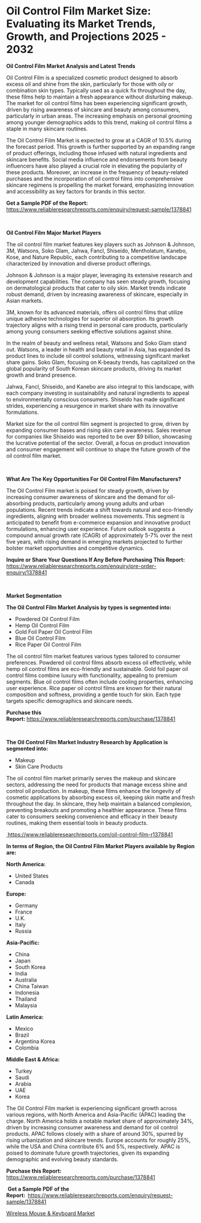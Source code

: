 <p><h1>Oil Control Film Market Size: Evaluating its Market Trends, Growth, and Projections 2025 - 2032</h1></p><p><strong>Oil Control Film Market Analysis and Latest Trends</strong></p>
<p><p>Oil Control Film is a specialized cosmetic product designed to absorb excess oil and shine from the skin, particularly for those with oily or combination skin types. Typically used as a quick fix throughout the day, these films help to maintain a fresh appearance without disturbing makeup. The market for oil control films has been experiencing significant growth, driven by rising awareness of skincare and beauty among consumers, particularly in urban areas. The increasing emphasis on personal grooming among younger demographics adds to this trend, making oil control films a staple in many skincare routines.</p><p>The Oil Control Film Market is expected to grow at a CAGR of 10.5% during the forecast period. This growth is further supported by an expanding range of product offerings, including those infused with natural ingredients and skincare benefits. Social media influence and endorsements from beauty influencers have also played a crucial role in elevating the popularity of these products. Moreover, an increase in the frequency of beauty-related purchases and the incorporation of oil control films into comprehensive skincare regimens is propelling the market forward, emphasizing innovation and accessibility as key factors for brands in this sector.</p></p>
<p><strong>Get a Sample PDF of the Report:&nbsp;</strong> <a href="https://www.reliableresearchreports.com/enquiry/request-sample/1378841?utm_campaign=3086&utm_medium=2&utm_source=Github&utm_content=ia&utm_term=04042025&utm_id=oil-control-film">https://www.reliableresearchreports.com/enquiry/request-sample/1378841</a></p>
<p>&nbsp;</p>
<p><strong>Oil Control Film Major Market Players</strong></p>
<p><p>The oil control film market features key players such as Johnson & Johnson, 3M, Watsons, Soko Glam, Jahwa, Fancl, Shiseido, Mentholatum, Kanebo, Kose, and Nature Republic, each contributing to a competitive landscape characterized by innovation and diverse product offerings.</p><p>Johnson & Johnson is a major player, leveraging its extensive research and development capabilities. The company has seen steady growth, focusing on dermatological products that cater to oily skin. Market trends indicate robust demand, driven by increasing awareness of skincare, especially in Asian markets.</p><p>3M, known for its advanced materials, offers oil control films that utilize unique adhesive technologies for superior oil absorption. Its growth trajectory aligns with a rising trend in personal care products, particularly among young consumers seeking effective solutions against shine.</p><p>In the realm of beauty and wellness retail, Watsons and Soko Glam stand out. Watsons, a leader in health and beauty retail in Asia, has expanded its product lines to include oil control solutions, witnessing significant market share gains. Soko Glam, focusing on K-beauty trends, has capitalized on the global popularity of South Korean skincare products, driving its market growth and brand presence.</p><p>Jahwa, Fancl, Shiseido, and Kanebo are also integral to this landscape, with each company investing in sustainability and natural ingredients to appeal to environmentally conscious consumers. Shiseido has made significant strides, experiencing a resurgence in market share with its innovative formulations. </p><p>Market size for the oil control film segment is projected to grow, driven by expanding consumer bases and rising skin care awareness. Sales revenue for companies like Shiseido was reported to be over $9 billion, showcasing the lucrative potential of the sector. Overall, a focus on product innovation and consumer engagement will continue to shape the future growth of the oil control film market.</p></p>
<p>&nbsp;</p>
<p><strong>What Are The Key Opportunities For Oil Control Film Manufacturers?</strong></p>
<p><p>The Oil Control Film market is poised for steady growth, driven by increasing consumer awareness of skincare and the demand for oil-absorbing products, particularly among young adults and urban populations. Recent trends indicate a shift towards natural and eco-friendly ingredients, aligning with broader wellness movements. This segment is anticipated to benefit from e-commerce expansion and innovative product formulations, enhancing user experience. Future outlook suggests a compound annual growth rate (CAGR) of approximately 5-7% over the next five years, with rising demand in emerging markets projected to further bolster market opportunities and competitive dynamics.</p></p>
<p><strong>Inquire or Share Your Questions If Any Before Purchasing This Report:</strong> <a href="https://www.reliableresearchreports.com/enquiry/pre-order-enquiry/1378841?utm_campaign=3086&utm_medium=2&utm_source=Github&utm_content=ia&utm_term=04042025&utm_id=oil-control-film">https://www.reliableresearchreports.com/enquiry/pre-order-enquiry/1378841</a></p>
<p>&nbsp;</p>
<p><strong>Market Segmentation</strong></p>
<p><strong>The Oil Control Film Market Analysis by types is segmented into:</strong></p>
<p><ul><li>Powdered Oil Control Film</li><li>Hemp Oil Control Film</li><li>Gold Foil Paper Oil Control Film</li><li>Blue Oil Control Film</li><li>Rice Paper Oil Control Film</li></ul></p>
<p><p>The oil control film market features various types tailored to consumer preferences. Powdered oil control films absorb excess oil effectively, while hemp oil control films are eco-friendly and sustainable. Gold foil paper oil control films combine luxury with functionality, appealing to premium segments. Blue oil control films often include cooling properties, enhancing user experience. Rice paper oil control films are known for their natural composition and softness, providing a gentle touch for skin. Each type targets specific demographics and skincare needs.</p></p>
<p><strong>Purchase this Report:&nbsp;</strong><a href="https://www.reliableresearchreports.com/purchase/1378841?utm_campaign=3086&utm_medium=2&utm_source=Github&utm_content=ia&utm_term=04042025&utm_id=oil-control-film">https://www.reliableresearchreports.com/purchase/1378841</a></p>
<p>&nbsp;</p>
<p><strong>The Oil Control Film Market Industry Research by Application is segmented into:</strong></p>
<p><ul><li>Makeup</li><li>Skin Care Products</li></ul></p>
<p><p>The oil control film market primarily serves the makeup and skincare sectors, addressing the need for products that manage excess shine and control oil production. In makeup, these films enhance the longevity of cosmetic applications by absorbing excess oil, keeping skin matte and fresh throughout the day. In skincare, they help maintain a balanced complexion, preventing breakouts and promoting a healthier appearance. These films cater to consumers seeking convenience and efficacy in their beauty routines, making them essential tools in beauty products.</p></p>
<p><a href="https://www.reliableresearchreports.com/oil-control-film-r1378841?utm_campaign=3086&utm_medium=2&utm_source=Github&utm_content=ia&utm_term=04042025&utm_id=oil-control-film">&nbsp;https://www.reliableresearchreports.com/oil-control-film-r1378841</a></p>
<p><strong>In terms of Region, the Oil Control Film Market Players available by Region are:</strong></p>
<p>
    <p> <strong> North America: </strong>
        <ul>
            <li>United States</li>
            <li>Canada</li>
        </ul>
        </p> 
    <p> <strong> Europe: </strong>
        <ul>
            <li>Germany</li>
            <li>France</li>
            <li>U.K.</li>
            <li>Italy</li>
            <li>Russia</li>
        </ul>
        </p> 
    <p> <strong> Asia-Pacific: </strong>
        <ul>
            <li>China</li>
            <li>Japan</li>
            <li>South Korea</li>
            <li>India</li>
            <li>Australia</li>
            <li>China Taiwan</li>
            <li>Indonesia</li>
            <li>Thailand</li>
            <li>Malaysia</li>
        </ul>
        </p> 
    <p> <strong> Latin America: </strong>
        <ul>
            <li>Mexico</li>
            <li>Brazil</li>
            <li>Argentina Korea</li>
            <li>Colombia</li>
        </ul>
        </p> 
    <p> <strong> Middle East & Africa: </strong>
        <ul>
            <li>Turkey</li>
            <li>Saudi</li>
            <li>Arabia</li>
            <li>UAE</li>
            <li>Korea</li>
        </ul>
    </p>
    </p>
<p><p>The Oil Control Film market is experiencing significant growth across various regions, with North America and Asia-Pacific (APAC) leading the charge. North America holds a notable market share of approximately 34%, driven by increasing consumer awareness and demand for oil control products. APAC follows closely with a share of around 30%, spurred by rising urbanization and skincare trends. Europe accounts for roughly 25%, while the USA and China contribute 6% and 5%, respectively. APAC is poised to dominate future growth trajectories, given its expanding demographic and evolving beauty standards.</p></p>
<p><strong>Purchase this Report: </strong><a href="https://www.reliableresearchreports.com/purchase/1378841?utm_campaign=3086&utm_medium=2&utm_source=Github&utm_content=ia&utm_term=04042025&utm_id=oil-control-film">https://www.reliableresearchreports.com/purchase/1378841</a></p>
<p>&nbsp;<strong>Get a Sample PDF of the Report:&nbsp;&nbsp;</strong><a href="https://www.reliableresearchreports.com/enquiry/request-sample/1378841?utm_campaign=3086&utm_medium=2&utm_source=Github&utm_content=ia&utm_term=04042025&utm_id=oil-control-film">https://www.reliableresearchreports.com/enquiry/request-sample/1378841</a></p>
<p><strong></strong></p>
<p><p><a href="https://github.com/jhamygunler/Market-Research-Report-List-1/blob/main/wireless-mouse-keyboard-market.md?utm_campaign=3086&utm_medium=2&utm_source=Github&utm_content=ia&utm_term=04042025&utm_id=oil-control-film">Wireless Mouse & Keyboard Market</a></p></p>